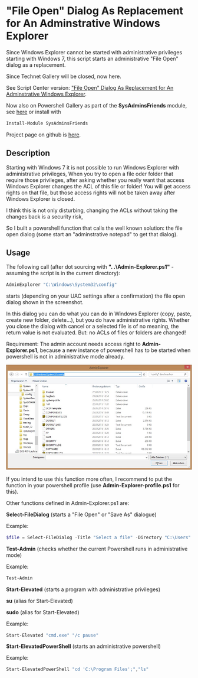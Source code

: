 # "File Open" Dialog As Replacement for An Adminstrative Windows Explorer
Since Windows Explorer cannot be started with administrative privileges starting with Windows 7, this script starts an administrative "File Open" dialog as a replacement.

Since Technet Gallery will be closed, now here.

See Script Center version: ["File Open" Dialog As Replacement for An Adminstrative Windows Explorer](https://gallery.technet.microsoft.com/scriptcenter/Powershell-permissions-for-53d0c8ce).

Now also on Powershell Gallery as part of the **SysAdminsFriends** module, see [here](https://www.powershellgallery.com/packages/SysAdminsFriends/) or install with
```powershell
Install-Module SysAdminsFriends
```

Project page on github is [here](https://github.com/MScholtes/SysAdminsFriends).

## Description
Starting with Windows 7 it is not possible to run Windows Explorer with administrative privileges, When you try to open a file oder folder that require those privileges, after asking whether you really want that access Windows Explorer changes the ACL of this file or folder! You will get access rights on that file, but those access rights will not be taken away after Windows Explorer is closed.

I think this is not only disturbing, changing the ACLs without taking the changes back is a security risk,

So I built a powershell function that calls the well known solution: the file open dialog (some start an "adminstrative notepad" to get that dialog).

## Usage
The following call (after dot sourcing with **". .\Admin-Explorer.ps1"** - assuming the script is in the current directory):

```powershell
AdminExplorer "C:\Windows\System32\config"
```
starts (depending on your UAC settings after a confirmation) the file open dialog shown in the screenshot.

In this dialog you can do what you can do in Windows Explorer (copy, paste, create new folder, delete...), but you do have administrative rights. Whether you close the dialog with cancel or a selected file is of no meaning, the return value is not evaluated. But: no ACLs of files or folders are changed!

Requirement: The admin account needs access right to **Admin-Explorer.ps1**, because a new instance of powershell has to be started when powershell is not in administrative mode already.

![AdminExplorer](AdminExplorer.jpg)

If you intend to use this function more often, I recommend to put the function in your powershell profile (use **Admin-Explorer-profile.ps1** for this).

Other functions defined in Admin-Explorer.ps1 are:

**Select-FileDialog** (starts a "File Open" or "Save As" dialogue)

Example:
```powershell
$file = Select-FileDialog -Title "Select a file" -Directory "C:\Users" -Filter "Powershell Scripts|*.ps1"
```

**Test-Admin** (checks whether the current Powershell runs in administrative mode)

Example:
```powershell
Test-Admin
```

**Start-Elevated** (starts a program with administrative privileges)

**su** (alias for Start-Elevated)

**sudo** (alias for Start-Elevated)

Example:
```powershell
Start-Elevated "cmd.exe" "/c pause"
```

**Start-ElevatedPowerShell** (starts an administrative powershell)

Example:
```powershell
Start-ElevatedPowerShell "cd 'C:\Program Files';","ls"
```
